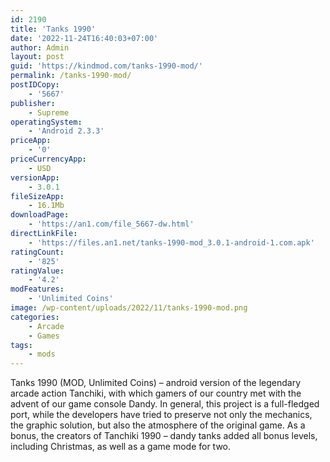 ```yaml
---
id: 2190
title: 'Tanks 1990'
date: '2022-11-24T16:40:03+07:00'
author: Admin
layout: post
guid: 'https://kindmod.com/tanks-1990-mod/'
permalink: /tanks-1990-mod/
postIDCopy:
    - '5667'
publisher:
    - Supreme
operatingSystem:
    - 'Android 2.3.3'
priceApp:
    - '0'
priceCurrencyApp:
    - USD
versionApp:
    - 3.0.1
fileSizeApp:
    - 16.1Mb
downloadPage:
    - 'https://an1.com/file_5667-dw.html'
directLinkFile:
    - 'https://files.an1.net/tanks-1990-mod_3.0.1-android-1.com.apk'
ratingCount:
    - '825'
ratingValue:
    - '4.2'
modFeatures:
    - 'Unlimited Coins'
image: /wp-content/uploads/2022/11/tanks-1990-mod.png
categories:
    - Arcade
    - Games
tags:
    - mods
---
```


Tanks 1990 (MOD, Unlimited Coins) – android version of the legendary arcade action Tanchiki, with which gamers of our country met with the advent of our game console Dandy. In general, this project is a full-fledged port, while the developers have tried to preserve not only the mechanics, the graphic solution, but also the atmosphere of the original game. As a bonus, the creators of Tanchiki 1990 – dandy tanks added all bonus levels, including Christmas, as well as a game mode for two.